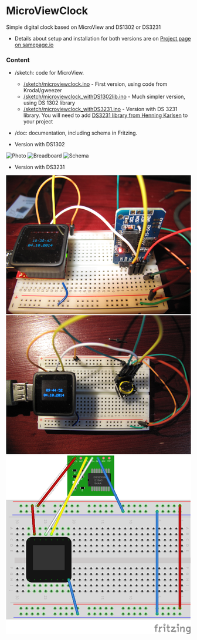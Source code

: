 MicroViewClock
==============

Simple digital clock based on MicroView and DS1302 or DS3231

- Details about setup and installation for both versions are on [Project page on samepage.io](https://samepage.io/app/#!/8740458cffb7c86971911d5f12e1e2291de7f7b7/page-132750646494497742-microview-clock) 

### Content
- /sketch: code for MicroView. 
  - [/sketch/microviewclock.ino](/sketch/microviewclock.ino) - First version, using code from Krodal/gweezer
  - [/sketch/microviewclock_withDS1302lib.ino](/sketch/microviewclock_withDS1302lib.ino) - Much simpler version, using DS 1302 library
  - [/sketch/microviewclock_withDS3231.ino](/sketch/microviewclock_withDS3231.ino) - Version with DS 3231 library. You will need to add [DS3231 library from Henning Karlsen](http://henningkarlsen.com/electronics/library.php?id=74) to your project


- /doc: documentation, including schema in Fritzing. 
- Version with DS1302
 
![Photo](/doc/breadboard.png) 
![Breadboard](/doc/schema_bb.png) 
![Schema](/doc/schema_schem.png) 

- Version with DS3231
 
![DS 3231](/doc/breadboard_ds3231.png) 
![DS 3231 rpi](/doc/breadboard_ds3231rpi.png) 
![DS 3231 Breadboard](/doc/MicroViewClock_DS3231_schema_bb.png) 

 
